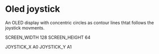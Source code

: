 # Oled joystick

An OLED display with concentric circles as contour lines thtat follows the joystick movments.

SCREEN_WIDTH 128
SCREEN_HEIGHT 64

JOYSTICK_X A0
JOYSTICK_Y A1
